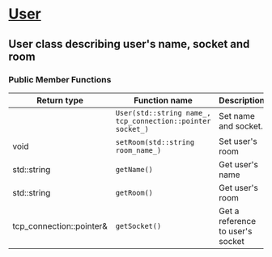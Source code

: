 # [User](https://github.com/DangeL187/DCSL/blob/main/include/Server/User.h)
## User class describing user's name, socket and room

### Public Member Functions
| Return type | Function name | Description |
| ----------- | ------------- | ----------- |
| | `User(std::string name_, tcp_connection::pointer socket_)` | Set name and socket. |
| void | `setRoom(std::string room_name_)` | Set user's room |
| std::string | `getName()` | Get user's name |
| std::string | `getRoom()` | Get user's room |
| tcp_connection::pointer& | `getSocket()` | Get a reference to user's socket |
